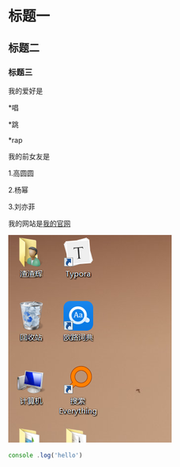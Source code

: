 # 标题一
## 标题二
### 标题三

我的爱好是

*唱

*跳

*rap

我的前女友是

1.高圆圆

2.杨幂

3.刘亦菲

我的网站是[我的官网](http://baidu.com)

![一张图片](1.png)

``` javascript
console .log('hello')
```

